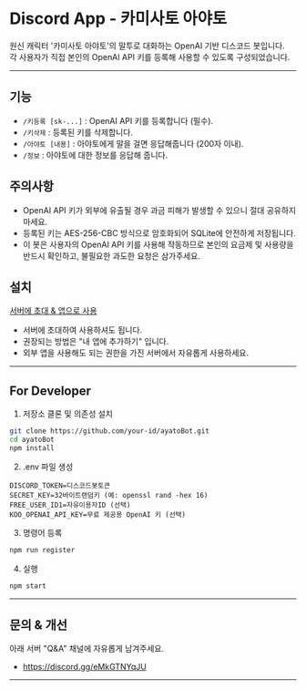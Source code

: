 # Discord App - 카미사토 아야토

원신 캐릭터 '카미사토 아야토'의 말투로 대화하는 OpenAI 기반 디스코드 봇입니다.  
각 사용자가 직접 본인의 OpenAI API 키를 등록해 사용할 수 있도록 구성되었습니다.

---

## 기능

- `/키등록 [sk-...]` : OpenAI API 키를 등록합니다 (필수).
- `/키삭제` : 등록된 키를 삭제합니다.
- `/아야토 [내용]` : 아야토에게 말을 걸면 응답해줍니다 (200자 이내).
- `/정보` : 아야토에 대한 정보를 응답해 줍니다.


## 주의사항

- OpenAI API 키가 외부에 유출될 경우 과금 피해가 발생할 수 있으니 절대 공유하지 마세요.
- 등록된 키는 AES-256-CBC 방식으로 암호화되어 SQLite에 안전하게 저장됩니다.
- 이 봇은 사용자의 OpenAI API 키를 사용해 작동하므로 본인의 요금제 및 사용량을 반드시 확인하고, 불필요한 과도한 요청은 삼가주세요.

## 설치

[서버에 초대 & 앱으로 사용](https://discord.com/oauth2/authorize?client_id=1382569077557559377)
- 서버에 초대하여 사용하셔도 됩니다.
- 권장되는 방법은 "내 앱에 추가하기" 입니다.
- 외부 앱을 사용해도 되는 권한을 가진 서버에서 자유롭게 사용하세요.

---

## For Developer

1. 저장소 클론 및 의존성 설치

```bash
git clone https://github.com/your-id/ayatoBot.git
cd ayatoBot
npm install
```

2. .env 파일 생성

```plain text
DISCORD_TOKEN=디스코드봇토큰
SECRET_KEY=32바이트랜덤키 (예: openssl rand -hex 16)
FREE_USER_ID1=자유이용자ID (선택)
KOO_OPENAI_API_KEY=무료 제공용 OpenAI 키 (선택)
```

3. 명령어 등록
``` bash
npm run register
```

4. 실행
``` bash
npm start
```

---

## 문의 & 개선
아래 서버 "Q&A" 채널에 자유롭게 남겨주세요.
- https://discord.gg/eMkGTNYqJU

---
